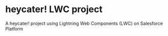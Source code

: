 # heycater! LWC project

A heycater! project using Lightning Web Components (LWC) on Salesforce Platform
